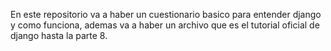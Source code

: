 En este repositorio va a haber un cuestionario basico para entender django y como funciona, ademas va a haber un archivo que es el tutorial oficial de django hasta la parte 8.
